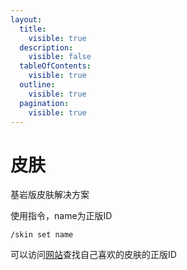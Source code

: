 ```yaml
---
layout:
  title:
    visible: true
  description:
    visible: false
  tableOfContents:
    visible: true
  outline:
    visible: true
  pagination:
    visible: true
---
```


# 皮肤

基岩版皮肤解决方案

使用指令，name为正版ID

`/skin set name`

可以访问[网站](https://namemc.com/)查找自己喜欢的皮肤的正版ID
